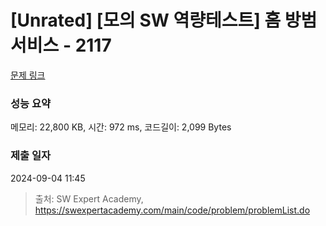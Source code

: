 # [Unrated] [모의 SW 역량테스트] 홈 방범 서비스 - 2117 

[문제 링크](https://swexpertacademy.com/main/code/problem/problemDetail.do?contestProbId=AV5V61LqAf8DFAWu) 

### 성능 요약

메모리: 22,800 KB, 시간: 972 ms, 코드길이: 2,099 Bytes

### 제출 일자

2024-09-04 11:45



> 출처: SW Expert Academy, https://swexpertacademy.com/main/code/problem/problemList.do